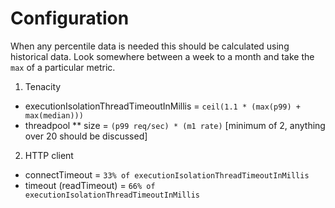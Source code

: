 Configuration
=============

When any percentile data is needed this should be calculated using historical data. Look somewhere between a week to a month
and take the `max` of a particular metric.

1. Tenacity
* executionIsolationThreadTimeoutInMillis = `ceil(1.1 * (max(p99) + max(median)))`
* threadpool
** size = `(p99 req/sec) * (m1 rate)` [minimum of 2, anything over 20 should be discussed]

2. HTTP client
* connectTimeout = `33% of executionIsolationThreadTimeoutInMillis`
* timeout (readTimeout) = `66% of executionIsolationThreadTimeoutInMillis`

